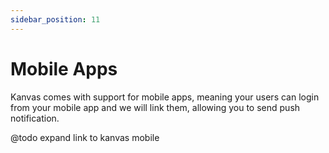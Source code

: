 ```yaml
---
sidebar_position: 11
---
```


# Mobile Apps

Kanvas comes with support for mobile apps, meaning your users can login from your mobile app and we will link them, allowing you to send push notification.

@todo expand link to kanvas mobile
